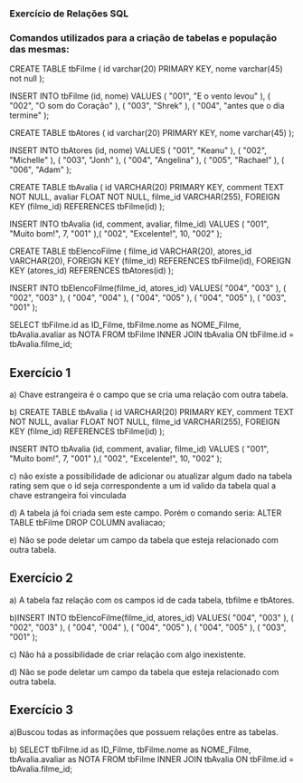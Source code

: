 ### Exercício de Relações SQL

### Comandos utilizados para a criação de tabelas e população das mesmas:
CREATE TABLE tbFilme (
	id varchar(20) PRIMARY KEY,
    nome varchar(45) not null
);

INSERT INTO tbFilme (id, nome) 
VALUES (
	"001",
    "E o vento levou"
),
(
	"002",
    "O som do Coração"
),
(
	"003",
    "Shrek"
),
(
	"004",
    "antes que o dia termine"
);

CREATE TABLE tbAtores (
	id varchar(20) PRIMARY KEY,
    nome varchar(45)
);

INSERT INTO tbAtores (id, nome) 
VALUES (
	"001",
    "Keanu"
),
(
	"002",
    "Michelle"
),
(
	"003",
    "Jonh"
),
(
	"004",
    "Angelina"
),
(
	"005",
    "Rachael"
),
(
	"006",
    "Adam"
);

CREATE TABLE tbAvalia (
	id VARCHAR(20) PRIMARY KEY,
    comment TEXT NOT NULL,
	avaliar FLOAT NOT NULL,
    filme_id VARCHAR(255),
    FOREIGN KEY (filme_id) REFERENCES tbFilme(id)
);

INSERT INTO tbAvalia (id, comment, avaliar, filme_id) 
VALUES (
	"001",
    "Muito bom!",
    7,
	"001"
),(
	"002",
    "Excelente!",
    10,
	"002"
);

CREATE TABLE tbElencoFilme (
	filme_id VARCHAR(20),
	atores_id VARCHAR(20),
    FOREIGN KEY (filme_id) REFERENCES tbFilme(id),
    FOREIGN KEY (atores_id) REFERENCES tbAtores(id)
);

INSERT INTO tbElencoFilme(filme_id, atores_id)
VALUES(
	"004",
    "003"
),
(
	"002",
    "003"
),
(
	"004",
    "004"
),
(
	"004",
    "005"
),
(
	"004",
    "005"
),
(
	"003",
    "001"
);

SELECT tbFilme.id as ID_Filme, tbFilme.nome as NOME_Filme, tbAvalia.avaliar as NOTA FROM tbFilme 
INNER JOIN tbAvalia ON tbFilme.id = tbAvalia.filme_id;

## Exercício 1
a) Chave estrangeira é o campo que se cria uma relação com outra tabela.

b)
CREATE TABLE tbAvalia (
	id VARCHAR(20) PRIMARY KEY,
    comment TEXT NOT NULL,
	avaliar FLOAT NOT NULL,
    filme_id VARCHAR(255),
    FOREIGN KEY (filme_id) REFERENCES tbFilme(id)
);

INSERT INTO tbAvalia (id, comment, avaliar, filme_id) 
VALUES (
	"001",
    "Muito bom!",
    7,
	"001"
),(
	"002",
    "Excelente!",
    10,
	"002"
);

c) não existe a possibilidade de adicionar ou atualizar algum dado na tabela rating sem que o id seja correspondente a um id valido da tabela qual a chave estrangeira foi vinculada

d) A tabela já foi criada sem este campo.
Porém o comando seria:
ALTER TABLE tbFilme DROP COLUMN avaliacao;

e) Não se pode deletar um campo da tabela que esteja relacionado com outra tabela.

## Exercício 2
a) A tabela faz relação com os campos id de cada tabela, tbfilme e tbAtores.

b)INSERT INTO tbElencoFilme(filme_id, atores_id)
VALUES(
	"004",
    "003"
),
(
	"002",
    "003"
),
(
	"004",
    "004"
),
(
	"004",
    "005"
),
(
	"004",
    "005"
),
(
	"003",
    "001"
);

c) Não há a possibilidade de criar relação com algo inexistente.

d) Não se pode deletar um campo da tabela que esteja relacionado com outra tabela.

## Exercício 3
a)Buscou todas as informações que possuem relações entre as tabelas.

b)
SELECT tbFilme.id as ID_Filme, tbFilme.nome as NOME_Filme, tbAvalia.avaliar as NOTA FROM tbFilme 
INNER JOIN tbAvalia ON tbFilme.id = tbAvalia.filme_id;

